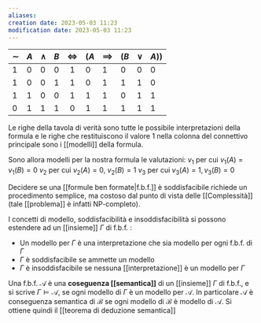 ```yaml
---
aliases: 
creation date: 2023-05-03 11:23
modification date: 2023-05-03 11:23
---
```



| $\sim$ | $A$ | $\land$ | $B$ | $\iff$ | ($A$ | $\implies$ | ($B$ | $\lor$ | $A$)) |
| ------ | --- | ------- | --- | :------: | ---- | ---------- | ---- | ------ | ----- |
| 1      | 0   | 0       | 0   | 1      | 0    | 1          | 0    | 0      | 0     |
| 1      | 0   | 0       | 1   | 1      | 0    | 1          | 1    | 1      | 0     |
| 1      | 1   | 0       | 0   | 1      | 1    | 1          | 0    | 1      | 1     |
| 0      | 1   | 1       | 1   | 0      | 1    | 1          | 1    | 1      | 1      |

Le righe della tavola di verità sono tutte le possibile interpretazioni della formula e le righe che restituiscono il valore $1$ nella colonna del connettivo principale sono i [[modelli]] della formula.

Sono allora modelli per la nostra formula le valutazioni:
$v_{1}$ per cui $v_{1}(A) = v_{1}(B) = 0$
$v_{2}$ per cui $v_{2}(A) = 0$, $v_{2}(B)=1$
$v_{3}$ per cui $v_{3}(A) = 1, v_{3}(B)=0$

Decidere se una [[formule ben formate|f.b.f.]] è soddisfacibile richiede un procedimento semplice, ma costoso dal punto di vista delle [[Complessità]] (tale [[problema]] è infatti NP-completo).

I concetti di modello, soddisfacibilità e insoddisfacibilità si possono estendere ad un [[insieme]] $\Gamma$ di f.b.f. :
- Un modello per $\Gamma$ è una interpretazione che sia modello per ogni f.b.f. di $\Gamma$
- $\Gamma$ è soddisfacibile se ammette un modello
- $\Gamma$ è insoddisfacibile se nessuna [[interpretazione]] è un modello per $\Gamma$

Una f.b.f. $\mathcal{A}$ è una **coseguenza [[semantica]]** di un [[insieme]] $\Gamma$ di f.b.f., e si scrive $\Gamma \vDash \mathcal{A}$, se ogni modello di $\Gamma$ è un modello per $\mathcal{A}$.
In particolare $\mathcal{A}$ è conseguenza semantica di $\mathcal{B}$ se ogni modello di $\mathcal{B}$ è modello di $\mathcal{A}$. Si ottiene quindi il [[teorema di deduzione semantica]]




